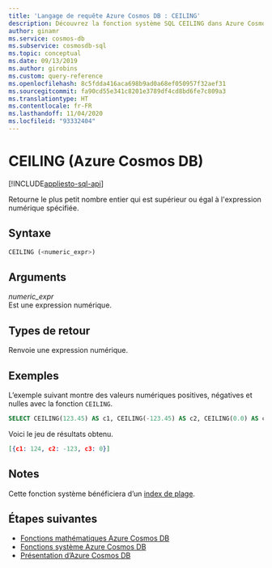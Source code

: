 ```yaml
---
title: 'Langage de requête Azure Cosmos DB : CEILING'
description: Découvrez la fonction système SQL CEILING dans Azure Cosmos DB, qui retourne le plus petit entier supérieur ou égal à l’expression numérique spécifiée.
author: ginamr
ms.service: cosmos-db
ms.subservice: cosmosdb-sql
ms.topic: conceptual
ms.date: 09/13/2019
ms.author: girobins
ms.custom: query-reference
ms.openlocfilehash: 8c5fdda416aca698b9ad0a68ef050957f32aef31
ms.sourcegitcommit: fa90cd55e341c8201e3789df4cd8bd6fe7c809a3
ms.translationtype: HT
ms.contentlocale: fr-FR
ms.lasthandoff: 11/04/2020
ms.locfileid: "93332404"
---
```

# <a name="ceiling-azure-cosmos-db"></a>CEILING (Azure Cosmos DB)
[!INCLUDE[appliesto-sql-api](includes/appliesto-sql-api.md)]

 Retourne le plus petit nombre entier qui est supérieur ou égal à l'expression numérique spécifiée.  
  
## <a name="syntax"></a>Syntaxe
  
```sql
CEILING (<numeric_expr>)  
```  
  
## <a name="arguments"></a>Arguments
  
*numeric_expr*  
   Est une expression numérique.  
  
## <a name="return-types"></a>Types de retour
  
  Renvoie une expression numérique.  
  
## <a name="examples"></a>Exemples
  
  L’exemple suivant montre des valeurs numériques positives, négatives et nulles avec la fonction `CEILING`.  
  
```sql
SELECT CEILING(123.45) AS c1, CEILING(-123.45) AS c2, CEILING(0.0) AS c3  
```  
  
 Voici le jeu de résultats obtenu.  
  
```json
[{c1: 124, c2: -123, c3: 0}]  
```  

## <a name="remarks"></a>Notes

Cette fonction système bénéficiera d’un [index de plage](index-policy.md#includeexclude-strategy).

## <a name="next-steps"></a>Étapes suivantes

- [Fonctions mathématiques Azure Cosmos DB](sql-query-mathematical-functions.md)
- [Fonctions système Azure Cosmos DB](sql-query-system-functions.md)
- [Présentation d’Azure Cosmos DB](introduction.md)
